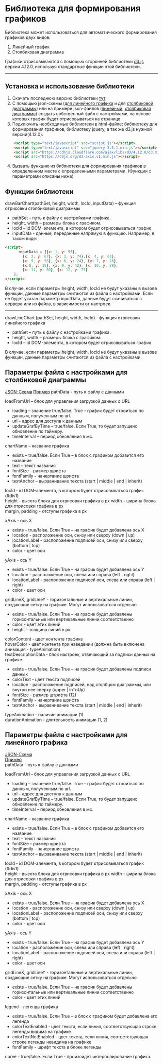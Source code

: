 Библиотека для формирования графиков
=====================
Библиотека может использоваться для автоматического формирования графиков двух видов:  
1) Линейный график
2) Столбиковая диаграмма

Графики отрисовываются с помощью сторонней библиотеки [d3.js](https://github.com/d3/d3) версии 4.12.0, используя стандартные функции этой библиотеки. 
***
Установка и использование библиотеки 
-----------------------------------
1) Скачать последнюю версию библиотеки [тут](https://github.com/fadeeva-marina/diplom/blob/master/script.js)
2) С помощью json-схемы ([для линейного графика](https://github.com/fadeeva-marina/diplom/blob/master/shemaLines.json) и для [столбиковой диаграммы](https://github.com/fadeeva-marina/diplom/blob/master/shemaBar.json)) или на примере json-файлов ([линейный](https://github.com/fadeeva-marina/diplom/blob/master/settLines.json), [столбиковая диаграмма](https://github.com/fadeeva-marina/diplom/blob/master/sett.json)) создать собственный файл с настройками, на основе которых график будет отрисовываться на странице. 
3) Подключить необходимые библиотеки в html-файле: библиотеку для формирования графиков, библиотеку jquery, а так же d3.js нужной версии(4.12.0). 
```html
    <script type="text/javascript" src="script.js"></script>    
    <script type="text/javascript" src="jquery-3.3.1.min.js"></script>
    <script src="https://cdnjs.cloudflare.com/ajax/libs/d3/4.12.0/d3.min.js"></script>
    <script src="https://d3js.org/d3-axis.v1.min.js"></script>
```
4) Вызвать функцию из библиотеки для формирования графиков в определенном месте с определенными параметрами. (Функции с параметрами описаны ниже)

Функции библиотеки
-----------------------------------
drawBarChart(pathSet, height, width, locId, inputData) – функция отрисовки столбиковой диаграммы
*	pathSet – путь к файлу с настройками графика. 
*	height, width – размеры блока с графиком.  
*	locId – id DOM-элемента, в котором будет отрисовываться график
* inputData - данные, переданные напрямую в функцию. 
Например, в таком виде: 
```html
<script>
      inputData = [{x: 1, y: 55},
        {x: 2, y: 67}, {x: 3, y: 74},{x: 4, y: 63},
        {x: 5, y: 56}, {x: 6, y: 24}, {x: 7, y: 26},
        {x:8, y: 19}, {x: 9, y: 42}, {x: 10, y: 88},
        {x: 11, y: 80}, {x: 12, y: 77}
    ];
</script>
```
В случае, если параметры height, width, locId не будут указаны в вызове функции, данные параметры считаются из файла с настройками. 
Если не будет указан параметр inputData, данные будут скачиваться с сервера или из файла, в зависимости от настроек. 
***
drawLineChart (pathSet, height, width, locId) - функция отрисовки линейного графика
*	pathSet – путь к файлу с настройками графика. 
*	height, width – размеры блока с графиком.  
*	locId – id DOM-элемента, в котором будет отрисовываться график

В случае, если параметры height, width, locId не будут указаны в вызове функции, данные параметры считаются из файла с настройками. 

Параметры файла с настройками для столбиковой диаграммы
-----------------------------------
[JSON-Схема](https://github.com/fadeeva-marina/diplom/blob/master/shemaBar.json)
[Пример](https://github.com/fadeeva-marina/diplom/blob/master/sett.json)
pathData -  путь к файлу с данными  

loadFromUrl – блок для управления загрузкой данных с URL
* loading – значение true/false. True – график будет строиться по данным, полученным по url. 
* url – адрес для доступа к данным
* updateGrafByTime – true/false. Если True, то будет запущено обновление по таймеру. 
* timeInterval – период обновления в мс.  

chartName – название графика
* exists – true/false. Если True – в блок с графиком добавится его название
* text – текст названия
* fontSize – размер шрифта
* fontFamily - начертание шрифта
* textAnchor – выравнивание текста (start | middle | end | inherit)

locId - id DOM-элемента, в котором будет отрисовываться график (#div1)  
height - высота блока для отрисовки графика в px
width - ширина блока для отрисовки графика в px  
margin, padding - отступы графика в px  

xAxis - ось X
* exists - true/false. Если True – на график будет добавлена ось X
* location - расположение оси, снизу или сверху (down | up)
* locationLabel - расположение подписей оси, снизу или сверху (bottom | top)  
* color - цвет оси  

yAxis - ось Y
* exists - true/false. Если True – на график будет добавлена ось Y
* location - расположение оси, слева или справа (left | right)
* locationLabel - расположение подписей оси, слева или справа (left | right)  
* color - цвет оси  

gridLineX, gridLineY - горизонтальные и вертикальные линии, создающие сетку на графике. Могут использоваться отдельно  
* exists - true/false. Если True – на график будет добавлены горизонтальные или вертикальные линии соответственно   
* color - цвет этих линий  
* height - толщина линий в px  

colorContent - цвет контента графика  
hoverColor - цвет контента при наведении (должна быть включена анимация - typeAnimation)  
textDescriptionData - блок настроек, отвечающий за подписи данных на графике
* exists - true/false. Если True – на график будет добавлены подписи данных
* colorText - цвет текста подписей
* location - расположение подписей, над столбцом диаграммы, или внутри нее сверху (upper | inToUp)
* fontSize - размер штрифта (12)
* fontFamily - начертание шрифта
* textAnchor - выравнивание текста (start | middle | end | inherit)  

typeAnimation - наличие анимации (1)  
durationAnimation - длительность анимации (1, 2)

Параметры файла с настройками для линейного графика
-----------------------------------
[JSON-Схема](https://github.com/fadeeva-marina/diplom/blob/master/shemaLines.json)  
[Пример](https://github.com/fadeeva-marina/diplom/blob/master/settLines.json)  
pathData -  путь к файлу с данными  

loadFromUrl – блок для управления загрузкой данных с URL
* loading – значение true/false. True – график будет строиться по данным, полученным по url. 
* url – адрес для доступа к данным
* updateGrafByTime – true/false. Если True, то будет запущено обновление по таймеру. 
* timeInterval – период обновления в мс.  

chartName – название графика
* exists – true/false. Если True – в блок с графиком добавится его название
* text – текст названия
* fontSize – размер шрифта
* fontFamily - начертание шрифта
* textAnchor – выравнивание текста (start | middle | end | inherit)

locId - id DOM-элемента, в котором будет отрисовываться график (#div1)  
height - высота блока для отрисовки графика в px
width - ширина блока для отрисовки графика в px  
margin, padding - отступы графика в px  

xAxis - ось X
* exists - true/false. Если True – на график будет добавлена ось X
* location - расположение оси, снизу или сверху (down | up)
* locationLabel - расположение подписей оси, снизу или сверху (bottom | top)  
* color - цвет оси  

yAxis - ось Y
* exists - true/false. Если True – на график будет добавлена ось Y
* location - расположение оси, слева или справа (left | right)
* locationLabel - расположение подписей оси, слева или справа (left | right)  
* color - цвет оси  

gridLineX, gridLineY - горизонтальные и вертикальные линии, создающие сетку на графике. Могут использоваться отдельно  
* exists - true/false. Если True – на график будет добавлены горизонтальные или вертикальные линии соответственно   
* color - цвет этих линий  

legend - легенда графика
* exists - true/false. Если True – в блок с графиком будет добавлена его легенда
* colorTextEnabled - цвет текста, если линия, соответствующая строке легенды видима на графике
* colorTextNotEnabled - цвет текста, если линия, соответствующая строке легенды невидима на графике
* fontFamily - шрифт текста в блоке легенды  

curve - true/false. Если True - произойдет интерполирование графика. 
